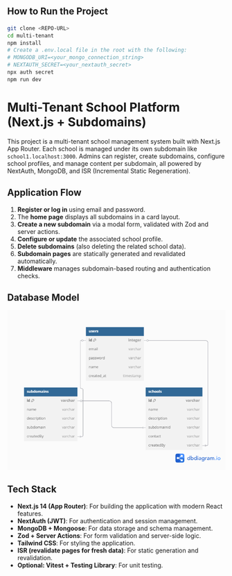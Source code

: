 ## How to Run the Project
```bash
git clone <REPO-URL>
cd multi-tenant
npm install
# Create a .env.local file in the root with the following:
# MONGODB_URI=<your_mongo_connection_string>
# NEXTAUTH_SECRET=<your_nextauth_secret>
npx auth secret
npm run dev
```
# Multi-Tenant School Platform (Next.js + Subdomains)

This project is a multi-tenant school management system built with Next.js App Router. Each school is managed under its own subdomain like `school1.localhost:3000`. Admins can register, create subdomains, configure school profiles, and manage content per subdomain, all powered by NextAuth, MongoDB, and ISR (Incremental Static Regeneration).


## Application Flow

1. **Register or log in** using email and password.
2. The **home page** displays all subdomains in a card layout.
3. **Create a new subdomain** via a modal form, validated with Zod and server actions.
4. **Configure or update** the associated school profile.
5. **Delete subdomains** (also deleting the related school data).
6. **Subdomain pages** are statically generated and revalidated automatically.
7. **Middleware** manages subdomain-based routing and authentication checks.

## Database Model

![Database Model](dbmodel.png)

## Tech Stack

- **Next.js 14 (App Router)**: For building the application with modern React features.
- **NextAuth (JWT)**: For authentication and session management.
- **MongoDB + Mongoose**: For data storage and schema management.
- **Zod + Server Actions**: For form validation and server-side logic.
- **Tailwind CSS**: For styling the application.
- **ISR (revalidate pages for fresh data)**: For static generation and revalidation.
- **Optional: Vitest + Testing Library**: For unit testing.

